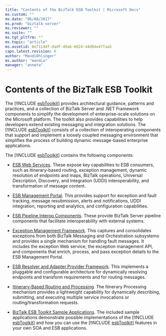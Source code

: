```yaml
---
title: "Contents of the BizTalk ESB Toolkit | Microsoft Docs"
ms.custom: ""
ms.date: "06/08/2017"
ms.prod: "biztalk-server"
ms.reviewer: ""
ms.suite: ""
ms.tgt_pltfrm: ""
ms.topic: "article"
ms.assetid: 6e7114df-dadf-49ab-b024-44d84e47faa5
caps.latest.revision: 6
author: "MandiOhlinger"
ms.author: "mandia"
manager: "anneta"
---
```

# Contents of the BizTalk ESB Toolkit
The [!INCLUDE [esbToolkit](../includes/esbtoolkit-md.md)] provides architectural guidance, patterns and practices, and a collection of BizTalk Server and .NET Framework components to simplify the development of enterprise-scale solutions on the Microsoft platform. The toolkit also provides capabilities to help developers extend existing messaging and integration solutions. The [!INCLUDE [esbToolkit](../includes/esbtoolkit-md.md)] consists of a collection of interoperating components that support and implement a loosely coupled messaging environment that simplifies the process of building dynamic message-based enterprise applications.  

 The [!INCLUDE [esbToolkit](../includes/esbtoolkit-md.md)] contains the following components:  

- [ESB Web Services](../esb-toolkit/esb-web-services.md). These expose key capabilities to ESB consumers, such as itinerary-based routing, exception management, dynamic resolution of endpoints and maps, BizTalk operations, Universal Description, Discovery, and Integration (UDDI) interoperability, and transformation of message content.  

- [ESB Management Portal](../esb-toolkit/esb-management-portal.md). This provides support for exception and fault tracking, message resubmission, alerts and notifications, UDDI integration, reporting and analytics, and configuration capabilities.  

- [ESB Pipeline Interop Components](../esb-toolkit/esb-pipeline-interop-components.md). These provide BizTalk Server pipeline components that facilitate interoperability with external systems.  

- [Exception Management Framework](../esb-toolkit/exception-management-framework.md). This captures and consolidates exceptions from both BizTalk Messaging and Orchestration subsystems and provides a single mechanism for handling fault messages. It includes the exception Web service, the exception management API, and components that enrich, process, and pass exception details to the ESB Management Portal.  

- [ESB Resolver and Adapter Provider Framework](../esb-toolkit/esb-resolver-and-adapter-provider-framework.md). This implements a pluggable and configurable architecture for dynamically resolving endpoints and transform requirements and for routing messages.  

- [Itinerary-Based Routing and Processing](../esb-toolkit/itinerary-based-routing-and-processing.md). The Itinerary Processing mechanism provides a lightweight capability for dynamically describing, submitting, and executing multiple service invocations or routing/transformation requests.  

- [BizTalk ESB Toolkit Sample Applications](../esb-toolkit/biztalk-esb-toolkit-sample-applications.md). The included sample applications demonstrate possible implementations of the [!INCLUDE [esbToolkit](../includes/esbtoolkit-md.md)] and how you can use the [!INCLUDE [esbToolkit](../includes/esbtoolkit-md.md)] features in your own SOA and ESB applications.
